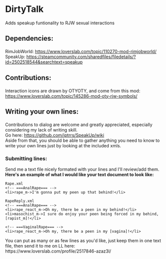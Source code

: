 # DirtyTalk
Adds speakup funtionality to RJW sexual interactions

## **<p>Dependencies:<br>**
RimJobWorld: https://www.loverslab.com/topic/110270-mod-rimjobworld/<br>
SpeakUp: https://steamcommunity.com/sharedfiles/filedetails/?id=2502518544&searchtext=speakup</p>

## **<p>Contributions:<br>**
Interaction icons are drawn by OTYOTY, and come from this mod:
https://www.loverslab.com/topic/145286-mod-oty-rjw-symbols/</p>

## **<p>Writing your own lines:<br>**
Contributions to dialog are welcome and greatly appreciated, especially considering my lack of writing skill.<br>
Go here: https://github.com/jptrrs/SpeakUp/wiki<br>
Aside from that, you should be able to gather anything you need to know to write your own lines just by looking at the included xmls.</p>

### **<p>Submitting lines:<br>**
Send me a text file nicely formated with your lines and I'll review/add them.<br>
**Here's an example of what I would like your text document to look like:</p>**

  ```
  Rape.xml
  <!-- ===AnalRape=== -->
  <li>rape_m->I'm gonna put my peen up that behind!</li>

  RapeReply.xml
  <!-- ===AnalRape=== -->
  <li>rape_react_m->Oh my, there be a peen in my behind!</li>
  <li>masochist_m->I sure do enjoy your peen being forced in my behind, [rapist_m]!</li>

  <!-- ===VaginalRape=== -->
  <li>rape_react_m->Oh my, there be a peen in my [vagina]!</li>
  ```
<p>You can put as many or as few lines as you'd like, just keep them in one text file, then send it to me on LL here: https://www.loverslab.com/profile/2517846-azaz3l/</p>
  
